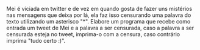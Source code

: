 Mei é viciada em twitter e de vez em quando gosta de fazer uns mistérios nas mensagens que deixa por lá, ela faz isso censurando uma palavra do texto utilizando um asterisco "*". Elabore um programa que recebe como entrada um tweet de Mei e a palavra a ser censurada, caso a palavra a ser censurada esteja no tweet, imprima-o com a censura, caso contrário imprima "tudo certo :)". 
